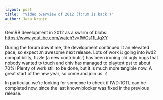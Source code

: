 ```yaml
---
layout: post
title:  "Video overview of 2012 (forum is back!)"
author: Jaka Kranjc
---
```


GemRB development in 2012 as a swarm of blobs:
https://www.youtube.com/watch?v=1WCs11LJqXY

During the forum downtime, the development continued at an elevated pace, so expect an awesome next release.
Lots of work is going into iwd2 compatibility, fizzle (a new contributor) has been ironing old ugly bugs
that nobody wanted to touch and chiv has managed to playtest pst to about 70%! Plenty of work still to be
done, but it is much more tangible now. A great start of the new year, so come and join us. :)

In particular, we're looking for someone to check if IWD:TOTL can be completed now, since the last known
blocker was fixed in the previous release.
